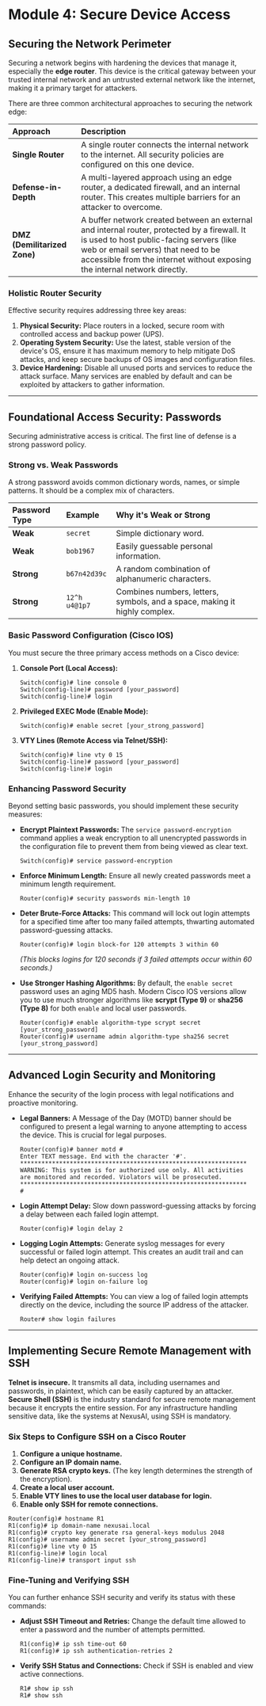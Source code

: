 # Module 4: Secure Device Access

## Securing the Network Perimeter

Securing a network begins with hardening the devices that manage it, especially the **edge router**. This device is the critical gateway between your trusted internal network and an untrusted external network like the internet, making it a primary target for attackers.

There are three common architectural approaches to securing the network edge:

| Approach | Description |
| :--- | :--- |
| **Single Router** | A single router connects the internal network to the internet. All security policies are configured on this one device. |
| **Defense-in-Depth** | A multi-layered approach using an edge router, a dedicated firewall, and an internal router. This creates multiple barriers for an attacker to overcome. |
| **DMZ (Demilitarized Zone)** | A buffer network created between an external and internal router, protected by a firewall. It is used to host public-facing servers (like web or email servers) that need to be accessible from the internet without exposing the internal network directly. |

### Holistic Router Security

Effective security requires addressing three key areas:

1.  **Physical Security:** Place routers in a locked, secure room with controlled access and backup power (UPS).
2.  **Operating System Security:** Use the latest, stable version of the device's OS, ensure it has maximum memory to help mitigate DoS attacks, and keep secure backups of OS images and configuration files.
3.  **Device Hardening:** Disable all unused ports and services to reduce the attack surface. Many services are enabled by default and can be exploited by attackers to gather information.

-----

## Foundational Access Security: Passwords

Securing administrative access is critical. The first line of defense is a strong password policy.

### Strong vs. Weak Passwords

A strong password avoids common dictionary words, names, or simple patterns. It should be a complex mix of characters.

| Password Type | Example | Why it's Weak or Strong |
| :--- | :--- | :--- |
| **Weak** | `secret` | Simple dictionary word. |
| **Weak** | `bob1967` | Easily guessable personal information. |
| **Strong** | `b67n42d39c` | A random combination of alphanumeric characters. |
| **Strong** | `12^h u4@1p7` | Combines numbers, letters, symbols, and a space, making it highly complex. |

### Basic Password Configuration (Cisco IOS)

You must secure the three primary access methods on a Cisco device:

1.  **Console Port (Local Access):**
    ```cli
    Switch(config)# line console 0
    Switch(config-line)# password [your_password]
    Switch(config-line)# login
    ```
2.  **Privileged EXEC Mode (Enable Mode):**
    ```cli
    Switch(config)# enable secret [your_strong_password]
    ```
3.  **VTY Lines (Remote Access via Telnet/SSH):**
    ```cli
    Switch(config)# line vty 0 15
    Switch(config-line)# password [your_password]
    Switch(config-line)# login
    ```

### Enhancing Password Security

Beyond setting basic passwords, you should implement these security measures:

  * **Encrypt Plaintext Passwords:** The `service password-encryption` command applies a weak encryption to all unencrypted passwords in the configuration file to prevent them from being viewed as clear text.

    ```cli
    Switch(config)# service password-encryption
    ```

  * **Enforce Minimum Length:** Ensure all newly created passwords meet a minimum length requirement.

    ```cli
    Router(config)# security passwords min-length 10
    ```

  * **Deter Brute-Force Attacks:** This command will lock out login attempts for a specified time after too many failed attempts, thwarting automated password-guessing attacks.

    ```cli
    Router(config)# login block-for 120 attempts 3 within 60
    ```

    *(This blocks logins for 120 seconds if 3 failed attempts occur within 60 seconds.)*

  * **Use Stronger Hashing Algorithms:** By default, the `enable secret` password uses an aging MD5 hash. Modern Cisco IOS versions allow you to use much stronger algorithms like **scrypt (Type 9)** or **sha256 (Type 8)** for both `enable` and local user passwords.

    ```cli
    Router(config)# enable algorithm-type scrypt secret [your_strong_password]
    Router(config)# username admin algorithm-type sha256 secret [your_strong_password]
    ```

-----

## Advanced Login Security and Monitoring

Enhance the security of the login process with legal notifications and proactive monitoring.

  * **Legal Banners:** A Message of the Day (MOTD) banner should be configured to present a legal warning to anyone attempting to access the device. This is crucial for legal purposes.
    ```cli
    Router(config)# banner motd #
    Enter TEXT message. End with the character '#'.
    ****************************************************************
    WARNING: This system is for authorized use only. All activities
    are monitored and recorded. Violators will be prosecuted.
    ****************************************************************
    #
    ```
  * **Login Attempt Delay:** Slow down password-guessing attacks by forcing a delay between each failed login attempt.
    ```cli
    Router(config)# login delay 2
    ```
  * **Logging Login Attempts:** Generate syslog messages for every successful or failed login attempt. This creates an audit trail and can help detect an ongoing attack.
    ```cli
    Router(config)# login on-success log
    Router(config)# login on-failure log
    ```
  * **Verifying Failed Attempts:** You can view a log of failed login attempts directly on the device, including the source IP address of the attacker.
    ```cli
    Router# show login failures
    ```

-----

## Implementing Secure Remote Management with SSH

**Telnet is insecure.** It transmits all data, including usernames and passwords, in plaintext, which can be easily captured by an attacker. **Secure Shell (SSH)** is the industry standard for secure remote management because it encrypts the entire session. For any infrastructure handling sensitive data, like the systems at NexusAI, using SSH is mandatory.

### Six Steps to Configure SSH on a Cisco Router

1.  **Configure a unique hostname.**
2.  **Configure an IP domain name.**
3.  **Generate RSA crypto keys.** (The key length determines the strength of the encryption).
4.  **Create a local user account.**
5.  **Enable VTY lines to use the local user database for login.**
6.  **Enable only SSH for remote connections.**

<!-- end list -->

```cli
Router(config)# hostname R1
R1(config)# ip domain-name nexusai.local
R1(config)# crypto key generate rsa general-keys modulus 2048
R1(config)# username admin secret [your_strong_password]
R1(config)# line vty 0 15
R1(config-line)# login local
R1(config-line)# transport input ssh
```

### Fine-Tuning and Verifying SSH

You can further enhance SSH security and verify its status with these commands:

  * **Adjust SSH Timeout and Retries:** Change the default time allowed to enter a password and the number of attempts permitted.
    ```cli
    R1(config)# ip ssh time-out 60
    R1(config)# ip ssh authentication-retries 2
    ```
  * **Verify SSH Status and Connections:** Check if SSH is enabled and view active connections.
    ```cli
    R1# show ip ssh
    R1# show ssh
    ```
